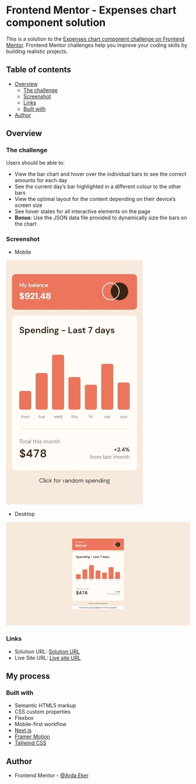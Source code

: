 # Frontend Mentor - Expenses chart component solution

This is a solution to the [Expenses chart component challenge on Frontend Mentor](https://www.frontendmentor.io/challenges/expenses-chart-component-e7yJBUdjwt). Frontend Mentor challenges help you improve your coding skills by building realistic projects.

## Table of contents

- [Overview](#overview)
  - [The challenge](#the-challenge)
  - [Screenshot](#screenshot)
  - [Links](#links)
  - [Built with](#built-with)
- [Author](#author)

## Overview

### The challenge

Users should be able to:

- View the bar chart and hover over the individual bars to see the correct amounts for each day
- See the current day’s bar highlighted in a different colour to the other bars
- View the optimal layout for the content depending on their device’s screen size
- See hover states for all interactive elements on the page
- **Bonus**: Use the JSON data file provided to dynamically size the bars on the chart

### Screenshot

- Mobile

![](./mobile.jpeg)

- Desktop

![](./desktop.jpeg)

### Links

- Solution URL: [Solution URL](https://www.frontendmentor.io/solutions/multistep-form-next-js-framermotion-validatorjs-tailwindcss-mAkCV0YH3B)
- Live Site URL: [Live site URL](https://expenses-chart-component-eosin.vercel.app/)

## My process

### Built with

- Semantic HTML5 markup
- CSS custom properties
- Flexbox
- Mobile-first workflow
- [Next.js](https://nextjs.org/)
- [Framer Motion](https://www.framer.com/motion/)
- [Tailwind CSS](https://tailwindcss.com/)

## Author

- Frontend Mentor - [@Arda Eker](https://www.frontendmentor.io/profile/ardaeker)
